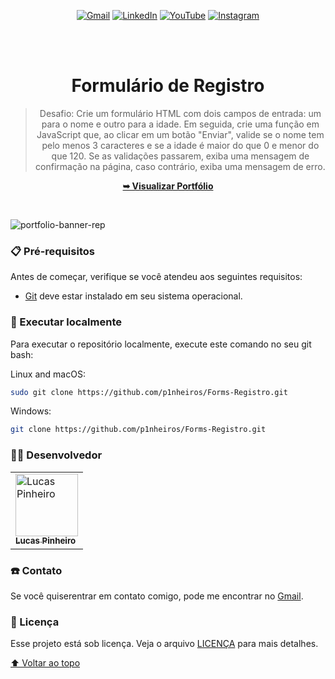 <div align="center">
  
  [![Gmail](https://img.shields.io/badge/Gmail-D14836?style=for-the-badge&logo=gmail&logoColor=white)](mailto:pinheiros.dev@gmail.com)
  [![LinkedIn](https://img.shields.io/badge/linkedin-%230077B5.svg?style=for-the-badge&logo=linkedin&logoColor=white)](https://linkedin.com/in/lucas-p-5b1585265)
  [![YouTube](https://img.shields.io/badge/YouTube-%23FF0000.svg?style=for-the-badge&logo=YouTube&logoColor=white)](https://www.youtube.com/@PinheirosDev)
  [![Instagram](https://img.shields.io/badge/Instagram-%23E4405F.svg?style=for-the-badge&logo=Instagram&logoColor=white)](https://www.instagram.com/p1nheiros)

  <br />
  <br />

  <h1 align="center">Formulário de Registro</h1>

 > Desafio: Crie um formulário HTML com dois campos de entrada: um para o nome e outro para a idade. Em seguida, crie uma função em JavaScript que, ao clicar em um botão "Enviar", valide se o nome tem pelo menos 3 caracteres e se a idade é maior do que 0 e menor do que 120. Se as validações passarem, exiba uma mensagem de confirmação na página, caso contrário, exiba uma mensagem de erro.

  <a href="https://portfolio-lucas-pinheiro.vercel.app/"><strong>➥ Visualizar Portfólio</strong></a>

</div>

<br />

![portfolio-banner-rep](https://github.com/p1nheiros/Portfolio/assets/124714182/a4101ff3-4906-47ec-a86a-0c3897c734fb)

### 📋 Pré-requisitos

Antes de começar, verifique se você atendeu aos seguintes requisitos:

* [Git](https://git-scm.com/downloads "Download Git") deve estar instalado em seu sistema operacional.

### 📍 Executar localmente

Para executar o repositório localmente, execute este comando no seu git bash:

Linux and macOS:

```bash
sudo git clone https://github.com/p1nheiros/Forms-Registro.git
```

Windows:

```bash
git clone https://github.com/p1nheiros/Forms-Registro.git
```



### 👨‍💻 Desenvolvedor

<table>
  <tr>
    <td>
      <a href="#">
        <img src="https://avatars.githubusercontent.com/u/124714182?v=4" width="100px;" alt="Lucas Pinheiro"/><br>
        <sub>
          <b>Lucas Pinheiro</b>
        </sub>
      </a>
    </td>
  </tr>
</table>

### ☎️ Contato

Se você quiserentrar em contato comigo, pode me encontrar no [Gmail](mailto:pinheiros.dev@gmail.com).

### 📝 Licença

Esse projeto está sob licença. Veja o arquivo [LICENÇA](LICENSE.md) para mais detalhes.

[⬆ Voltar ao topo](README.md)<br>
